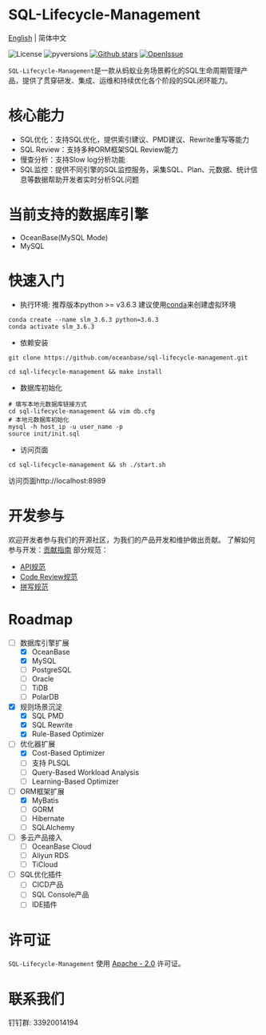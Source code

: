 # SQL-Lifecycle-Management

[English](README.md) | 简体中文

![License](https://img.shields.io/badge/license-Apache--2.0-green.svg)
![pyversions](https://img.shields.io/badge/python%20-3.6.3%2B-blue.svg)
[![Github stars](https://img.shields.io/github/stars/oceanbase/sql-lifecycle-management?style=flat-square)](https://github.com/oceanbase/sql-lifecycle-management)
[![OpenIssue](https://img.shields.io/github/issues/oceanbase/sql-lifecycle-management)](https://github.com/oceanbase/sql-lifecycle-management/issues)

``SQL-Lifecycle-Management``是一款从蚂蚁业务场景孵化的SQL生命周期管理产品，提供了贯穿研发、集成、运维和持续优化各个阶段的SQL闭环能力。

# 核心能力
- SQL优化：支持SQL优化，提供索引建议、PMD建议、Rewrite重写等能力
- SQL Review：支持多种ORM框架SQL Review能力
- 慢查分析：支持Slow log分析功能
- SQL监控：提供不同引擎的SQL监控服务，采集SQL、Plan、元数据、统计信息等数据帮助开发者实时分析SQL问题

# 当前支持的数据库引擎
- OceanBase(MySQL Mode)
- MySQL

# 快速入门
- 执行环境: 推荐版本python >= v3.6.3
建议使用[conda](https://github.com/conda/conda)来创建虚拟环境
```shell
conda create --name slm_3.6.3 python=3.6.3
conda activate slm_3.6.3
```
- 依赖安装
```shell
git clone https://github.com/oceanbase/sql-lifecycle-management.git

cd sql-lifecycle-management && make install
```
- 数据库初始化
```shell
# 填写本地元数据库链接方式
cd sql-lifecycle-management && vim db.cfg
# 本地元数据库初始化
mysql -h host_ip -u user_name -p
source init/init.sql
```
- 访问页面
```shell
cd sql-lifecycle-management && sh ./start.sh
```
访问页面http://localhost:8989

# 开发参与
欢迎开发者参与我们的开源社区，为我们的产品开发和维护做出贡献。
了解如何参与开发：[贡献指南](https://github.com/oceanbase/sql-lifecycle-management/blob/main/CONTRIBUTING.md) 
部分规范：
- [API规范](https://github.com/oceanbase/sql-lifecycle-management/blob/main/docs/api-style-guide.md) 
- [Code Review规范](https://github.com/oceanbase/sql-lifecycle-management/blob/main/docs/code-review-guide.md) 
- [拼写规范](https://github.com/oceanbase/sql-lifecycle-management/blob/main/docs/writing-guide.md) 

# Roadmap
- [ ] 数据库引擎扩展
  - [x] OceanBase
  - [x] MySQL
  - [ ] PostgreSQL
  - [ ] Oracle
  - [ ] TiDB
  - [ ] PolarDB
- [x] 规则场景沉淀
  - [x] SQL PMD
  - [x] SQL Rewrite
  - [x] Rule-Based Optimizer
- [ ] 优化器扩展
  - [x] Cost-Based Optimizer
  - [ ] 支持 PLSQL
  - [ ] Query-Based Workload Analysis
  - [ ] Learning-Based Optimizer
- [ ] ORM框架扩展
  - [x] MyBatis
  - [ ] GORM
  - [ ] Hibernate
  - [ ] SQLAlchemy
- [ ] 多云产品接入
  - [ ] OceanBase Cloud
  - [ ] Aliyun RDS
  - [ ] TiCloud
- [ ] SQL优化插件
  - [ ] CICD产品
  - [ ] SQL Console产品
  - [ ] IDE插件

# 许可证
``SQL-Lifecycle-Management`` 使用 [Apache - 2.0](https://github.com/oceanbase/sql-lifecycle-management/blob/main/LICENSE) 许可证。

# 联系我们
钉钉群: 33920014194

